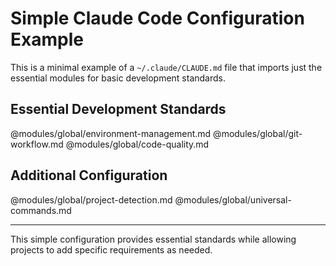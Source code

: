 # Simple Claude Code Configuration Example

This is a minimal example of a `~/.claude/CLAUDE.md` file that imports just the essential modules for basic development standards.

## Essential Development Standards

@modules/global/environment-management.md
@modules/global/git-workflow.md
@modules/global/code-quality.md

## Additional Configuration

@modules/global/project-detection.md
@modules/global/universal-commands.md

---

This simple configuration provides essential standards while allowing projects to add specific requirements as needed.